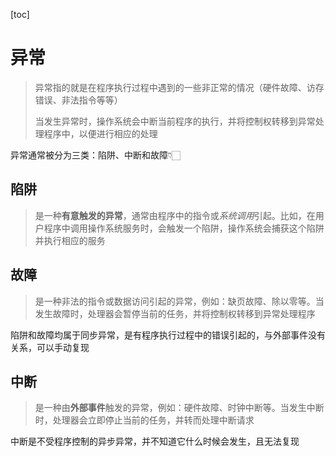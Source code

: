 [toc]

# 异常

>   异常指的就是在程序执行过程中遇到的一些非正常的情况（硬件故障、访存错误、非法指令等等）
>
>   当发生异常时，操作系统会中断当前程序的执行，并将控制权转移到异常处理程序中，以便进行相应的处理

异常通常被分为三类：陷阱、中断和故障👇🏻

## 陷阱

>   是一种**有意触发的异常**，通常由程序中的指令或*系统调用*引起。比如，在用户程序中调用操作系统服务时，会触发一个陷阱，操作系统会捕获这个陷阱并执行相应的服务

## 故障

>   是一种非法的指令或数据访问引起的异常，例如：缺页故障、除以零等。当发生故障时，处理器会暂停当前的任务，并将控制权转移到异常处理程序

陷阱和故障均属于同步异常，是有程序执行过程中的错误引起的，与外部事件没有关系，可以手动复现

## 中断

>   是一种由**外部事件**触发的异常，例如：硬件故障、时钟中断等。当发生中断时，处理器会立即停止当前的任务，并转而处理中断请求

中断是不受程序控制的异步异常，并不知道它什么时候会发生，且无法复现



